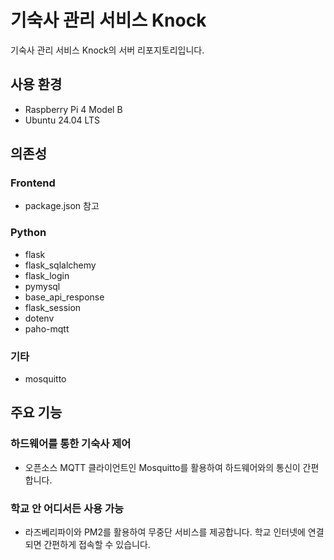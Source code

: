 # 기숙사 관리 서비스 Knock
기숙사 관리 서비스 Knock의 서버 리포지토리입니다.
## 사용 환경
- Raspberry Pi 4 Model B
- Ubuntu 24.04 LTS
## 의존성
### Frontend
- package.json 참고
### Python
- flask
- flask_sqlalchemy
- flask_login
- pymysql
- base_api_response
- flask_session
- dotenv
- paho-mqtt
### 기타
- mosquitto
## 주요 기능
### 하드웨어를 통한 기숙사 제어
- 오픈소스 MQTT 클라이언트인 Mosquitto를 활용하여 하드웨어와의 통신이 간편합니다.
### 학교 안 어디서든 사용 가능
- 라즈베리파이와 PM2를 활용하여 무중단 서비스를 제공합니다. 학교 인터넷에 연결되면 간편하게 접속할 수 있습니다.
